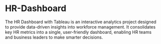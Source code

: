 # HR-Dashboard
The HR Dashboard with Tableau is an interactive analytics project designed to provide data-driven insights into workforce management. It consolidates key HR metrics into a single, user-friendly dashboard, enabling HR teams and business leaders to make smarter decisions.

